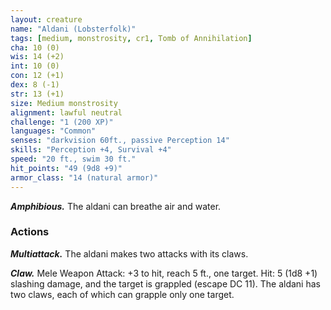 ```yaml
---
layout: creature
name: "Aldani (Lobsterfolk)"
tags: [medium, monstrosity, cr1, Tomb of Annihilation]
cha: 10 (0)
wis: 14 (+2)
int: 10 (0)
con: 12 (+1)
dex: 8 (-1)
str: 13 (+1)
size: Medium monstrosity
alignment: lawful neutral
challenge: "1 (200 XP)"
languages: "Common"
senses: "darkvision 60ft., passive Perception 14"
skills: "Perception +4, Survival +4"
speed: "20 ft., swim 30 ft."
hit_points: "49 (9d8 +9)"
armor_class: "14 (natural armor)"
---
```


***Amphibious.*** The aldani can breathe air and water.

### Actions

***Multiattack.*** The aldani makes two attacks with its claws.

***Claw.*** Mele Weapon Attack: +3 to hit, reach 5 ft., one target. Hit: 5 (1d8 +1) slashing damage, and the target is grappled (escape DC 11). The aldani has two claws, each of which can grapple only one target.